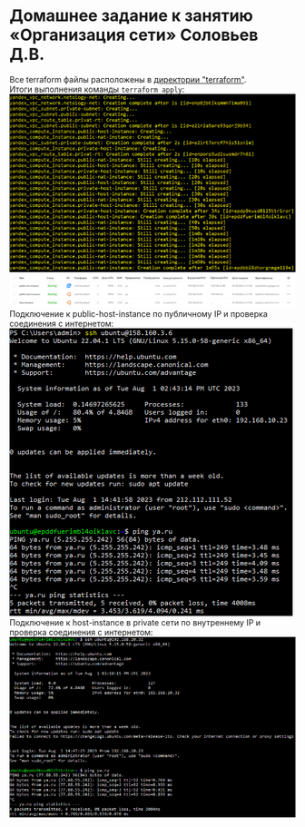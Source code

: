 # Домашнее задание к занятию «Организация сети» Соловьев Д.В.
Все terraform файлы расположены в [директории "terraform"](./terraform/).  
Итоги выполнения команды ```terraform apply```:  
![terraform apply](./pictures/terraform%20apply.PNG)  
![VMs](./pictures/VMs.PNG)  
Подключение к public-host-instance по публичному IP и проверка соединения с интернетом:  
![public-host-instance](./pictures/public-host-instance.PNG)  
Подключение к host-instance в private сети по внутреннему IP и проверка соединения с интернетом:  
![private-host-instance](./pictures/private-host-instance.PNG)